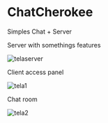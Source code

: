 # ChatCherokee
Simples Chat + Server


<p>Server with somethings features</p>

![telaserver](https://github.com/Mizugue/ChatCherokee/assets/126506298/d5feb7a1-8525-466c-ae97-5f461f92075b)


<p>Client access panel</p>

![tela1](https://github.com/Mizugue/ChatCherokee/assets/126506298/82cc2819-d831-40e9-b50d-8350fe5387fd)


<p>Chat room</p>

![tela2](https://github.com/Mizugue/ChatCherokee/assets/126506298/ed69e2d4-911b-46e3-b24c-a682a63ea258)
